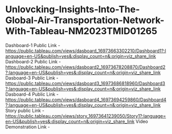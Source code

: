 # Unlovcking-Insights-Into-The-Global-Air-Transportation-Network-With-Tableau-NM2023TMID01265

Dashboard-1 Public Link - https://public.tableau.com/views/dasboard_16973663302210/Dashboard1?:language=en-US&publish=yes&:display_count=n&:origin=viz_share_link
Dashboard-2  Public Link - https://public.tableau.com/views/dasboard2_16973678208870/Dashboard2?:language=en-US&publish=yes&:display_count=n&:origin=viz_share_link
Dasboard-3 Public Link - https://public.tableau.com/views/dasboard3_16973686818960/Dashboard3?:language=en-US&publish=yes&:display_count=n&:origin=viz_share_link
Dasboard-4 Public Link - https://public.tableau.com/views/dasboard4_16973694259860/Dashboard4?:language=en-US&publish=yes&:display_count=n&:origin=viz_share_link
Story public Link - https://public.tableau.com/views/story_16973641239050/Story1?:language=en-US&publish=yes&:display_count=n&:origin=viz_share_link
Video Demonstration Link - 
